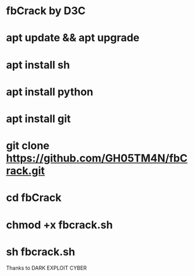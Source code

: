 # fbCrack by D3C

# apt update && apt upgrade
# apt install sh
# apt install python
# apt install git
# git clone https://github.com/GH05TM4N/fbCrack.git
# cd fbCrack
# chmod +x fbcrack.sh
# sh fbcrack.sh

Thanks to DARK EXPLOIT CYBER

